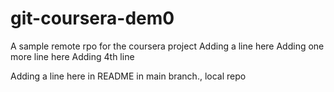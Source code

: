 # git-coursera-dem0
A sample remote rpo for the coursera project
Adding a line here
Adding one more line here
Adding 4th line

Adding a line here in README in main branch., local repo

